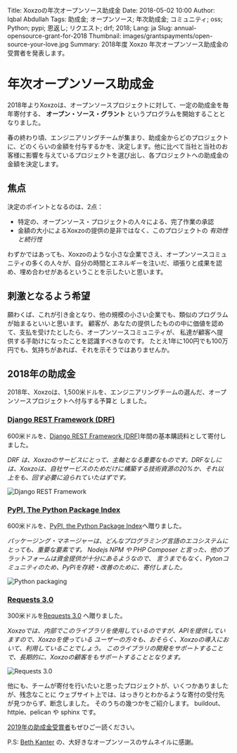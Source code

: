Title: Xoxzoの年次オープンソース助成金
Date: 2018-05-02 10:00
Author: Iqbal Abdullah
Tags: 助成金; オープンソース; 年次助成金; コミュニティ; oss; Python; pypi; 恩返し; リクエスト; drf; 2018;
Lang: ja
Slug: annual-opensource-grant-for-2018
Thumbnail: images/grantspayments/open-source-your-love.jpg
Summary: 2018年度 Xoxzo 年次オープンソース助成金の受賞者を発表します。

# 年次オープンソース助成金

2018年よりXoxzoは、オープンソースプロジェクトに対して、一定の助成金を毎年寄付する、 **オープン・ソース・グラント** というプログラムを開始することとなりました。

春の終わり頃、エンジニアリングチームが集まり、助成金からどのプロジェクトに、どのくらいの金額を付与するかを、決定します。他に比べて当社と当社のお客様に影響を与えているプロジェクトを選び出し、各プロジェクトへの助成金の金額を決定します。

## 焦点

決定のポイントとなるのは、2点：

- 特定の、オープンソース・プロジェクトの人々による、完了作業の承認
- 金額の大小によるXoxzoの提供の是非ではなく、このプロジェクトの _有効性と続行性_

わずかではあっても、Xoxzoのような小さな企業でさえ、オープンソースコミュニティの多くの人々が、自分の時間とエネルギーを注いだ、頑張りと成果を認め、埋め合わせがあるということを示したいと思います。

## 刺激となるよう希望

願わくば、これが引き金となり、他の規模の小さい企業でも、類似のプログラムが始まるといいと思います。
顧客が、あなたの提供したものの中に価値を認めて、支払を受けたとしたら、オープンソースコミュニティが、
私達が顧客へ提供する手助けになったことを認識すべきなのです。
たとえ1年に100円でも100万円でも、気持ちがあれば、それを示そうではありませんか。

## 2018年の助成金

2018年、Xoxzoは、1,500米ドルを、エンジニアリングチームの選んだ、オープンソースプロジェクトへ付与する予算と
しました。

### [Django REST Framework (DRF)](https://fund.django-rest-framework.org/topics/funding/)

600米ドルを、[Django REST Framework (DRF)](https://fund.django-rest-framework.org/topics/funding/)年間の基本購読料として寄付しました。

*DRF は、Xoxzoのサービスにとって、主軸となる重要なものです。DRFなしには、Xoxzoは、自社サービスのためだけに構築する技術資源の20%か、それ以上をも、回す必要に迫られていたはずです。*

![Django REST Framework]({filename}/images/grantspayments/20180502-donation-for-rest.png)

### [PyPI, The Python Package Index](https://pypi.org/)

600米ドルを、[PyPI, the Python Package Index](https://pypi.org/)へ贈りました。

*パッケージング・マネージャーは、どんなプログラミング言語のエコシステムにとっても、重要な要素です。
Nodejs NPM や PHP Composer と言った、他のプラットフォームは資金提供が十分にあるようなので、
言うまでもなく、Pytonコミュニティのため、PyPIを存続・改善のために、寄付しました。*

![Python packaging]({filename}/images/grantspayments/20180502-donation-for-pypi.png)

### [Requests 3.0](https://www.kennethreitz.org/requests3/)

300米ドルを[Requests 3.0](https://www.kennethreitz.org/requests3/) へ贈りました。

*Xoxzoでは、内部でこのライブラリを使用しているのですが、APIを提供していますので、Xoxzoを使っている
ユーザーの方々も、おそらく、Xoxzoの導入において、利用していることでしょう。
このライブラリの開発をサポートすることで、長期的に、Xoxzoの顧客をもサポートすることとなります。*

![Requests 3.0]({filename}/images/grantspayments/20180502-donation-for-requests.png)

他にも、チームが寄付を行いたいと思ったプロジェクトが、いくつかありましたが、残念なことに
ウェブサイト上では、はっきりとわかるような寄付の受付先が見つからず、断念しました。
そのうちの幾つかをご紹介します。
buildout、 httpie、pelican や sphinx です。

[2019年の助成金受賞者]({filename}/Community/annual-opensource-grant-2019-ja.md)もぜひご一読ください。

P.S: [Beth Kanter](https://www.flickr.com/photos/cambodia4kidsorg/2265381560/in/photolist-4sbF1L-ar78tZ-SNGH5k-ar79ug-7GLMMJ-7auyvr-ar9ZuW-ar7icH-7EbFm8-77iC2j-oZNUt1-YoqUGr-7auzAZ-77iLXu-ara183-4vbuEU-pKkoXm-77eCxx-2WUBnD-ar9VGm-7TT3jY-by7HPM-6ymtsa-7ayps3-77ePoH-874G8Z-4VguA1-6G4JuU-77eAQF-ar7dxc-EDyr4-77iKd5-8yZZmV-rDGuZy-77iLM5-bbBEV8-e3okg3-DLbcqc-77ezLa-69ykkm-7aysgQ-72ePxc-ar7dt4-XZTS3m-e6eDqU-bbBC66-bbBCjr-RYrLD2-e693vi-9ULwL) の、大好きなオープンソースのサムネイルに感謝。
